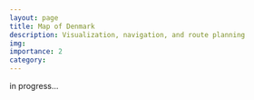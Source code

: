 ```yaml
---
layout: page
title: Map of Denmark
description: Visualization, navigation, and route planning
img: 
importance: 2
category:
---
```


in progress...